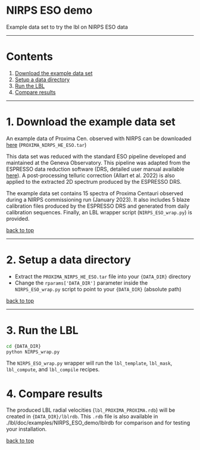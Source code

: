 # NIRPS ESO demo

Example data set to try the lbl on NIRPS ESO data

---

# Contents

1. [Download the example data set](#1-download-the-example-data-set)
2. [Setup a data directory](#2-setup-data-dir)
3. [Run the LBL](#3-run-lbl)
4. [Compare results](#4-compare-results)

---

# 1. Download the example data set

An example data of Proxima Cen. observed with NIRPS can be downloaded [here](https://udemontreal-my.sharepoint.com/:u:/g/personal/charles_cadieux_1_umontreal_ca/EYBhKsqvYixHjCELgz4XsSEBRWgXztcTP_ZDwX4kzz0Hgg?e=Q6jJoQ) (`PROXIMA_NIRPS_HE_ESO.tar`)

This data set was reduced with the standard ESO pipeline developed and maintained at the Geneva Observatory. This pipeline was adapted from the ESPRESSO data reduction software (DRS, detailed user manual available [here](https://www.eso.org/sci/software/pipelines/espresso/espresso-pipe-recipes.html)). A post-processing telluric correction (Allart et al. 2022) is also applied to the extracted 2D spectrum produced by the ESPRESSO DRS.

The example data set contains 15 spectra of Proxima Centauri observed during a NIRPS commissioning run (January 2023). It also includes 5 blaze calibration files produced by the ESPRESSO DRS and generated from daily calibration sequences. Finally, an LBL wrapper script (`NIRPS_ESO_wrap.py`) is provided.

[back to top](#contents)

---

# 2. Setup a data directory

- Extract the `PROXIMA_NIRPS_HE_ESO.tar` file into your `{DATA_DIR}` directory
- Change the `rparams['DATA_DIR']` parameter inside the `NIRPS_ESO_wrap.py` script to point to your `{DATA_DIR}` (absolute path)

[back to top](#contents)

---

# 3. Run the LBL

```bash
cd {DATA_DIR}
python NIRPS_wrap.py
```

The `NIRPS_ESO_wrap.py` wrapper will run the `lbl_template`, `lbl_mask`, `lbl_compute`, and `lbl_compile` recipes.

# 4. Compare results

The produced LBL radial velocities (`lbl_PROXIMA_PROXIMA.rdb`) will be created in `{DATA_DIR}/lblrdb`. This `.rdb` file is also available in ./lbl/doc/examples/NIRPS\_ESO\_demo/lblrdb for comparison and for testing your installation.

[back to top](#contents)
